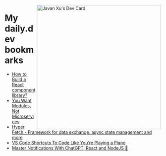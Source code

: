 
<a href="https://app.daily.dev/JavanXU"><img align="right" src="https://api.daily.dev/devcards/e45a150971844cd6959a94bb94e861ea.png?r=quw" width="400" alt="Javan Xu's Dev Card"/></a>

# My daily.dev bookmarks
<!-- daily.dev BOOKMARKS:START -->
- [How to Build a React component library?](https://app.daily.dev/posts/pETvsJugk?utm_source=rss&utm_medium=bookmarks&utm_campaign=6ueXw3FRNQzpNtewCDbI6)
- [You Want Modules, Not Microservices](https://app.daily.dev/posts/m1yIxFlop?utm_source=rss&utm_medium=bookmarks&utm_campaign=6ueXw3FRNQzpNtewCDbI6)
- [Hyper Fetch - Framework for data exchange, async state management and more](https://app.daily.dev/posts/db3EOFY7M?utm_source=rss&utm_medium=bookmarks&utm_campaign=6ueXw3FRNQzpNtewCDbI6)
- [VS Code Shortcuts To Code Like You’re Playing a Piano](https://app.daily.dev/posts/u4Cx9-dZN?utm_source=rss&utm_medium=bookmarks&utm_campaign=6ueXw3FRNQzpNtewCDbI6)
- [Master Notifications With ChatGPT, React and NodeJS 🧨](https://app.daily.dev/posts/Fj8mPg8JI?utm_source=rss&utm_medium=bookmarks&utm_campaign=6ueXw3FRNQzpNtewCDbI6)
<!-- daily.dev BOOKMARKS:END -->
